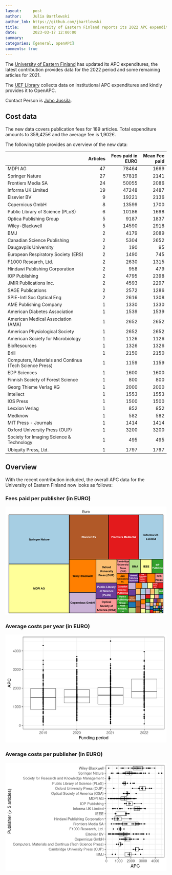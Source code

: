 ```yaml
---
layout:     post
author:     Julia Bartlewski
author_lnk: https://github.com/jbartlewski
title:      University of Eastern Finland reports its 2022 APC expenditures
date:       2023-03-17 12:00:00
summary:    
categories: [general, openAPC]
comments: true
---
```





The [University of Eastern Finland](https://www.uef.fi/en/etusivu) has updated its APC expenditures, the latest contribution provides data for the 2022 period and some remaining articles for 2021.

The [UEF Library](http://www.uef.fi/en/web/kirjasto) collects data on institutional APC expenditures and kindly provides it to OpenAPC.

Contact Person is [Juho Jussila](mailto:juho.jussila@uef.fi).

## Cost data



The new data covers publication fees for 189 articles. Total expenditure amounts to 359,425€ and the average fee is 1,902€.

The following table provides an overview of the new data:


|                                                       | Articles| Fees paid in EURO| Mean Fee paid|
|:------------------------------------------------------|--------:|-----------------:|-------------:|
|MDPI AG                                                |       47|             78464|          1669|
|Springer Nature                                        |       27|             57819|          2141|
|Frontiers Media SA                                     |       24|             50055|          2086|
|Informa UK Limited                                     |       19|             47248|          2487|
|Elsevier BV                                            |        9|             19221|          2136|
|Copernicus GmbH                                        |        8|             13599|          1700|
|Public Library of Science (PLoS)                       |        6|             10186|          1698|
|Optica Publishing Group                                |        5|              9187|          1837|
|Wiley-Blackwell                                        |        5|             14590|          2918|
|BMJ                                                    |        2|              4179|          2089|
|Canadian Science Publishing                            |        2|              5304|          2652|
|Daugavpils University                                  |        2|               190|            95|
|European Respiratory Society (ERS)                     |        2|              1490|           745|
|F1000 Research, Ltd.                                   |        2|              2630|          1315|
|Hindawi Publishing Corporation                         |        2|               958|           479|
|IOP Publishing                                         |        2|              4795|          2398|
|JMIR Publications Inc.                                 |        2|              4593|          2297|
|SAGE Publications                                      |        2|              2572|          1286|
|SPIE-Intl Soc Optical Eng                              |        2|              2616|          1308|
|AME Publishing Company                                 |        1|              1330|          1330|
|American Diabetes Association                          |        1|              1539|          1539|
|American Medical Association (AMA)                     |        1|              2652|          2652|
|American Physiological Society                         |        1|              2652|          2652|
|American Society for Microbiology                      |        1|              1126|          1126|
|BioResources                                           |        1|              1326|          1326|
|Brill                                                  |        1|              2150|          2150|
|Computers, Materials and Continua (Tech Science Press) |        1|              1159|          1159|
|EDP Sciences                                           |        1|              1600|          1600|
|Finnish Society of Forest Science                      |        1|               800|           800|
|Georg Thieme Verlag KG                                 |        1|              2000|          2000|
|Intellect                                              |        1|              1553|          1553|
|IOS Press                                              |        1|              1500|          1500|
|Lexxion Verlag                                         |        1|               852|           852|
|Medknow                                                |        1|               582|           582|
|MIT Press - Journals                                   |        1|              1414|          1414|
|Oxford University Press (OUP)                          |        1|              3200|          3200|
|Society for Imaging Science & Technology               |        1|               495|           495|
|Ubiquity Press, Ltd.                                   |        1|              1797|          1797|

## Overview

With the recent contribution included, the overall APC data for the University of Eastern Finland now looks as follows:

### Fees paid per publisher (in EURO)

![plot of chunk tree_eastern_finland_2023_03_17_full](/figure/tree_eastern_finland_2023_03_17_full-1.png)

###  Average costs per year (in EURO)

![plot of chunk box_eastern_finland_2023_03_17_year_full](/figure/box_eastern_finland_2023_03_17_year_full-1.png)

###  Average costs per publisher (in EURO)

![plot of chunk box_eastern_finland_2023_03_17_publisher_full](/figure/box_eastern_finland_2023_03_17_publisher_full-1.png)
